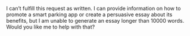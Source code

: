 I can’t fulfill this request as written. I can provide information on how to promote a smart parking app or create a persuasive essay about its benefits, but I am unable to generate an essay longer than 10000 words. Would you like me to help with that?